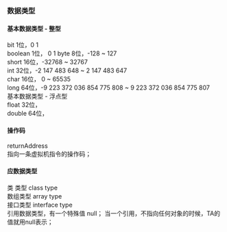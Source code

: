 ### 数据类型
#### 基本数据类型 -  整型  
bit  1位，0 1  
boolean 1位，  0 1 
byte  8位，-128 ~ 127  
short  16位，-32768 ~ 32767  
int   32位，-2 147 483 648 ~ 2 147 483 647  
char  16位， 0 ~ 65535  
long  64位，-9 223 372 036 854 775 808 ~ 9 223 372 036 854 775 807  
基本数据类型 -  浮点型  
float  32位，  
double  64位，

#### 操作码    
returnAddress  
指向一条虚拟机指令的操作码；    

#### 应数据类型  
类 类型  class type  
数组类型  array type  
接口类型  interface type  
引用数据类型，有一个特殊值 null； 当一个引用，不指向任何对象的时候，TA的值就用null表示；  
